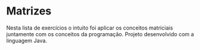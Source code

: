 # Matrizes
Nesta lista de exercícios o intuito foi aplicar os conceitos matriciais juntamente com os conceitos da programação. Projeto desenvolvido com a linguagem Java.
